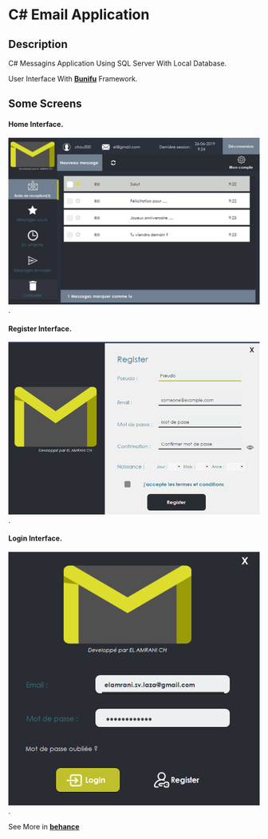 # C# Email Application

## Description
C# Messagins Application Using SQL Server With Local Database.

User Interface With **[Bunifu](https://bunifuframework.com/)** Framework.

## Some Screens

#### Home Interface.
![](/screens/01.jpg).

#### Register Interface.
![](/screens/05.png).

#### Login Interface.
![](/screens/06.png).

See More in **[behance](https://www.behance.net/gallery/82096399/Desktop-application-Boite-de-messagerie-utilisant-C)**
